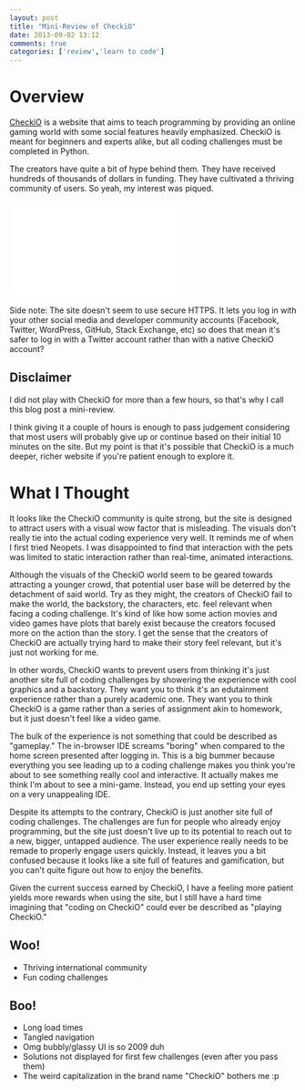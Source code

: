 ```yaml
---
layout: post
title: "Mini-Review of CheckiO"
date: 2013-09-02 13:12
comments: true
categories: ['review','learn to code']
---
```

# Overview

[CheckiO](http://www.checkio.org/) is a website that aims to teach programming by providing an online gaming world with some social features heavily emphasized. CheckiO is meant for beginners and experts alike, but all coding challenges must be completed in Python.

The creators have quite a bit of hype behind them. They have received hundreds of thousands of dollars in funding. They have cultivated a thriving community of users. So yeah, my interest was piqued.

<iframe width="300" height="169" src="//www.youtube-nocookie.com/embed/kWoW6RgH04g" frameborder="0" allowfullscreen></iframe>

Side note: The site doesn't seem to use secure HTTPS. It lets you log in with your other social media and developer community accounts (Facebook, Twitter, WordPress, GitHub, Stack Exchange, etc) so does that mean it's safer to log in with a Twitter account rather than with a native CheckiO account?

## Disclaimer

I did not play with CheckiO for more than a few hours, so that's why I call this blog post a mini-review.

I think giving it a couple of hours is enough to pass judgement considering that most users will probably give up or continue based on their initial 10 minutes on the site. But my point is that it's possible that CheckiO is a much deeper, richer website if you're patient enough to explore it.

# What I Thought

It looks like the CheckiO community is quite strong, but the site is designed to attract users with a visual wow factor that is misleading. The visuals don't really tie into the actual coding experience very well. It reminds me of when I first tried Neopets. I was disappointed to find that interaction with the pets was limited to static interaction rather than real-time, animated interactions.

Although the visuals of the CheckiO world seem to be geared towards attracting a younger crowd, that potential user base will be deterred by the detachment of said world. Try as they might, the creators of CheckiO fail to make the world, the backstory, the characters, etc. feel relevant when facing a coding challenge. It's kind of like how some action movies and video games have plots that barely exist because the creators focused more on the action than the story. I get the sense that the creators of CheckiO are actually trying hard to make their story feel relevant, but it's just not working for me.

In other words, CheckiO wants to prevent users from thinking it's just another site full of coding challenges by showering the experience with cool graphics and a backstory. They want you to think it's an edutainment experience rather than a purely academic one. They want you to think CheckiO is a game rather than a series of assignment akin to homework, but it just doesn't feel like a video game.

The bulk of the experience is not something that could be described as "gameplay." The in-browser IDE screams "boring" when compared to the home screen presented after logging in. This is a big bummer because everything you see leading up to a coding challenge makes you think you're about to see something really cool and interactive. It actually makes me think I'm about to see a mini-game. Instead, you end up setting your eyes on a very unappealing IDE.

Despite its attempts to the contrary, CheckiO is just another site full of coding challenges. The challenges are fun for people who already enjoy programming, but the site just doesn't live up to its potential to reach out to a new, bigger, untapped audience. The user experience really needs to be remade to properly engage users quickly. Instead, it leaves you a bit confused because it looks like a site full of features and gamification, but you can't quite figure out how to enjoy the benefits.

Given the current success earned by CheckiO, I have a feeling more patient yields more rewards when using the site, but I still have a hard time imagining that "coding on CheckiO" could ever be described as "playing CheckiO."

## Woo!
- Thriving international community
- Fun coding challenges

## Boo!
- Long load times
- Tangled navigation
- Omg bubbly/glassy UI is so 2009 duh
- Solutions not displayed for first few challenges (even after you pass them)
- The weird capitalization in the brand name "CheckiO" bothers me :p